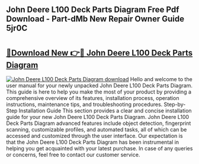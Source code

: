 ## John Deere L100 Deck Parts Diagram Free Pdf Download - Part-dMb New Repair Owner Guide 5jr0C

# <h2><a href="http://dfro51m.blite.top/?on=John+Deere+L100+Deck+Parts+Diagram">🔗Download New 👉🔴 John Deere L100 Deck Parts Diagram</a></h2>

[![John Deere L100 Deck Parts Diagram download](https://i.imgur.com/lujVjoI.png)](http://dfro51m.blite.top/?on=John+Deere+L100+Deck+Parts+Diagram)
Hello and welcome to the user manual for your newly unpacked John Deere L100 Deck Parts Diagram. This guide is here to help you make the most of your product by providing a comprehensive overview of its features, installation process, operation instructions, maintenance tips, and troubleshooting procedures. Step-by-Step Installation Guide This section provides a clear and concise installation guide for your new John Deere L100 Deck Parts Diagram. John Deere L100 Deck Parts Diagram advanced features include object detection, fingerprint scanning, customizable profiles, and automated tasks, all of which can be accessed and customized through the user interface. Our expectation is that the John Deere L100 Deck Parts Diagram has been instrumental in helping you get acquainted with your latest purchase. In case of any queries or concerns, feel free to contact our customer service.
